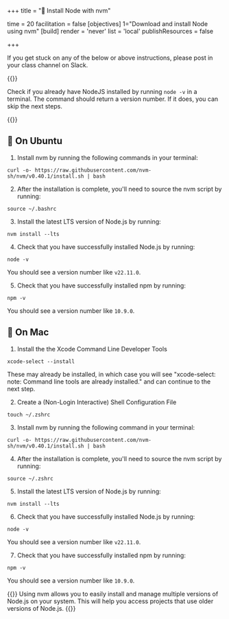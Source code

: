 +++
title = "🧰 Install Node with nvm"
 
time = 20 
facilitation = false
[objectives] 
1="Download and install Node using nvm"
[build]
  render = 'never'
  list = 'local'
  publishResources = false

+++

If you get stuck on any of the below or above instructions, please post in your class channel on Slack.

{{<note type="tip">}}

Check if you already have NodeJS installed by running `node -v` in a terminal. The command should return a version number. If it does, you can skip the next steps.

{{</note>}}

## 🐧 On Ubuntu

1. Install nvm by running the following commands in your terminal:

```terminal
curl -o- https://raw.githubusercontent.com/nvm-sh/nvm/v0.40.1/install.sh | bash
```

2. After the installation is complete, you'll need to source the nvm script by running:

```terminal
source ~/.bashrc
```

3. Install the latest LTS version of Node.js by running:

```terminal
nvm install --lts
```

4. Check that you have successfully installed Node.js by running:

```terminal
node -v
```

You should see a version number like `v22.11.0`.

5. Check that you have successfully installed npm by running:

```terminal
npm -v
```

You should see a version number like `10.9.0`.

##  On Mac

1. Install the the Xcode Command Line Developer Tools

```terminal
xcode-select --install
```

These may already be installed, in which case you will see "xcode-select: note: Command line tools are already installed." and can continue to the next step.

2. Create a (Non-Login Interactive) Shell Configuration File

```terminal
touch ~/.zshrc
```

3. Install nvm by running the following command in your terminal:

```terminal
curl -o- https://raw.githubusercontent.com/nvm-sh/nvm/v0.40.1/install.sh | bash
```

4. After the installation is complete, you'll need to source the nvm script by running:

```terminal
source ~/.zshrc
```

5. Install the latest LTS version of Node.js by running:

```terminal
nvm install --lts
```

6. Check that you have successfully installed Node.js by running:

```terminal
node -v
```

You should see a version number like `v22.11.0`.

7. Check that you have successfully installed npm by running:

```terminal
npm -v
```

You should see a version number like `10.9.0`.

{{<note type="tip" title="Protip">}}
Using nvm allows you to easily install and manage multiple versions of Node.js on your system. This will help you access projects that use older versions of Node.js.
{{</note>}}
